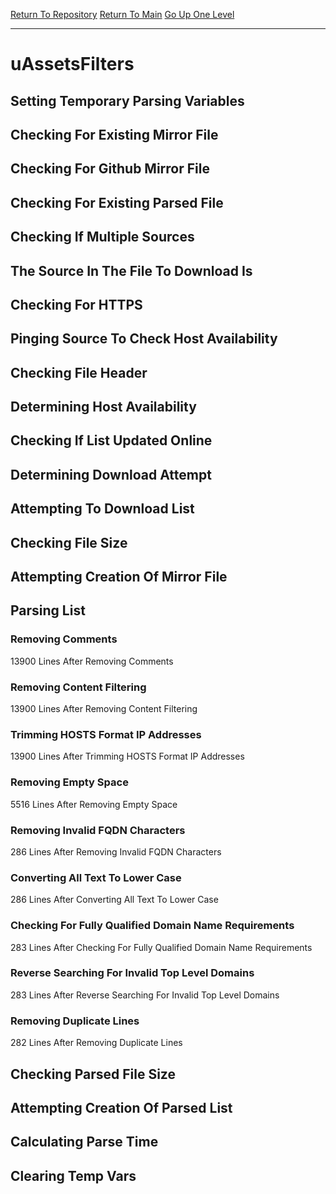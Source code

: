 [Return To Repository](https://github.com/deathbybandaid/piholeparser/)
[Return To Main](https://github.com/deathbybandaid/piholeparser/blob/master/RecentRunLogs/Mainlog.md)
[Go Up One Level](https://github.com/deathbybandaid/piholeparser/blob/master/RecentRunLogs/TopLevelScripts/30-Processing-External-Blacklists.md)
____________________________________
# uAssetsFilters
## Setting Temporary Parsing Variables
## Checking For Existing Mirror File
## Checking For Github Mirror File
## Checking For Existing Parsed File
## Checking If Multiple Sources
## The Source In The File To Download Is
## Checking For HTTPS
## Pinging Source To Check Host Availability
## Checking File Header
## Determining Host Availability
## Checking If List Updated Online
## Determining Download Attempt
## Attempting To Download List
## Checking File Size
## Attempting Creation Of Mirror File
## Parsing List
### Removing Comments
13900 Lines After Removing Comments
### Removing Content Filtering
13900 Lines After Removing Content Filtering
### Trimming HOSTS Format IP Addresses
13900 Lines After Trimming HOSTS Format IP Addresses
### Removing Empty Space
5516 Lines After Removing Empty Space
### Removing Invalid FQDN Characters
286 Lines After Removing Invalid FQDN Characters
### Converting All Text To Lower Case
286 Lines After Converting All Text To Lower Case
### Checking For Fully Qualified Domain Name Requirements
283 Lines After Checking For Fully Qualified Domain Name Requirements
### Reverse Searching For Invalid Top Level Domains
283 Lines After Reverse Searching For Invalid Top Level Domains
### Removing Duplicate Lines
282 Lines After Removing Duplicate Lines
## Checking Parsed File Size
## Attempting Creation Of Parsed List
## Calculating Parse Time
## Clearing Temp Vars
